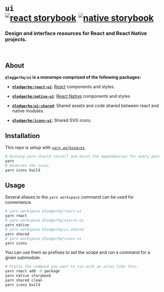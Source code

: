 # `ui` <br/> [![react storybook](https://img.shields.io/badge/storybook%20📚-react-61DBFB)](https://ledger-live-ui-react.vercel.app) [![native storybook](https://img.shields.io/badge/storybook%20📚-native-9665B7)](https://ledger-live-ui-native.vercel.app)

### Design and interface resources for React and React Native projects.

<br/>

## About

**`@leggerhq/ui` is a monorepo comprised of the following packages:**

- [**`@ledgerhq/react-ui`**](https://github.com/LedgerHQ/ui/tree/main/packages/react): [React](https://reactjs.org/) components and styles.

- [**`@ledgerhq/native-ui`**](https://github.com/LedgerHQ/ui/tree/main/packages/native): [React Native](https://reactnative.dev/) components and styles

- [**`@ledgerhq/ui-shared`**](https://github.com/LedgerHQ/ui/tree/main/packages/shared): Shared assets and code shared between react and native modules.

- [**`@ledgerhq/icons-ui`**](https://github.com/LedgerHQ/ui/tree/main/packages/icons): Shared SVG icons.

## Installation

This repo is setup with [`yarn workspaces`](https://classic.yarnpkg.com/en/docs/workspaces).

```sh
# Running yarn should install and hoist the dependencies for every package.
yarn
# Generate the icons.
yarn icons build
```

## Usage

Several aliases to the `yarn workspace` command can be used for convenience.

```sh
# yarn workspace @ledgerhq/react-ui
yarn react
# yarn workspace @ledgerhq/native-ui
yarn native
# yarn workspace @ledgerhq/ui-shared
yarn shared
# yarn workspace @ledgerhq/icons-ui
yarn icons
```

You can use them as prefixes to set the scope and run a command for a given submodule.

```sh
# Prefix the command you want to run with an alias like this:
yarn react add -D package
yarn native storybook
yarn shared clean
yarn icons build
```
